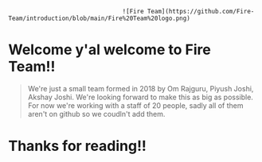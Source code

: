                                     ![Fire Team](https://github.com/Fire-Team/introduction/blob/main/Fire%20Team%20logo.png)

# Welcome y'al welcome to Fire Team!!
> We're just a small team formed in 2018 by Om Rajguru, Piyush Joshi, Akshay Joshi.
> We're looking forward to make this as big as possible. 
> For now we're working with a staff of 20 people, sadly all of them aren't on github so we coudln't add them.

# Thanks for reading!!

